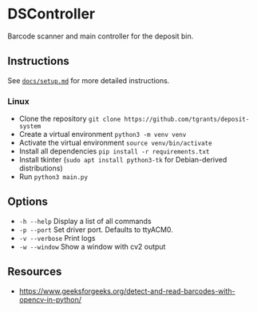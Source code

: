 # DSController

Barcode scanner and main controller for the deposit bin.

## Instructions

See [`docs/setup.md`](../docs/setup.md) for more detailed instructions.

### Linux

- Clone the repository `git clone https://github.com/tgrants/deposit-system`
- Create a virtual environment `python3 -m venv venv`
- Activate the virtual environment `source venv/bin/activate`
- Install all dependencies `pip install -r requirements.txt`
- Install tkinter (`sudo apt install python3-tk` for Debian-derived distributions)
- Run `python3 main.py`

## Options

- `-h --help` Display a list of all commands
- `-p --port` Set driver port. Defaults to ttyACM0.
- `-v --verbose` Print logs
- `-w --window` Show a window with cv2 output

## Resources
- https://www.geeksforgeeks.org/detect-and-read-barcodes-with-opencv-in-python/
